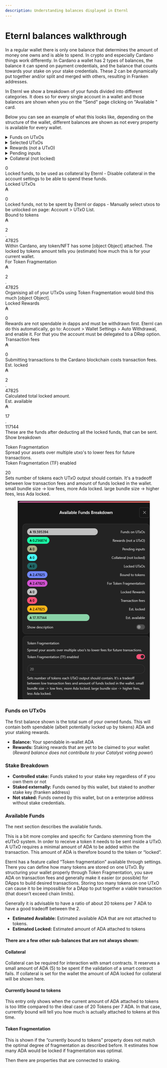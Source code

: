 ```yaml
---
description: Understanding balances displayed in Eternl
---
```


# Eternl balances walkthrough

In a regular wallet there is only one balance that determines the amount of money one owns and is able to spend. In crypto and especially Cardano things work differently. In Cardano a wallet has 2 types of balances, the balance it can spend on payment credentials, and the balance that counts towards your stake on your stake credentials. These 2 can be dynamically put together and/or split and merged with others, resulting in Franken addresses.

In Eternl we show a breakdown of your funds divided into different categories. It does so for every single account in a wallet and those balances are shown when you on the "Send" page clicking on "Available " card.

Below you can see an example of what this looks like, depending on the structure of the wallet, different balances are shown as not every property is available for every wallet.

<details>

<summary>Funds on UTxOs</summary>

* All funds on UTxO's in the account&#x20;

</details>

<details>

<summary>Selected UTxOs</summary>

* Total amount of all manually selected UTxOs.

</details>

<details>

<summary>Rewards (not a UTxO)</summary>

* Accumulated rewards, which can be withdrawn, if the account is delegated to a DRep.

</details>

<details>

<summary>Pending inputs</summary>

These funds are being used in a pending transaction.

</details>

<details>

<summary>Collateral (not locked)</summary>

* Locked funds, to be used as collateral by Eternl - Disable collateral in the account settings to be able to spend these funds.

</details>

0
\
Locked funds, to be used as collateral by Eternl - Disable collateral in the account settings to be able to spend these funds.
\
Locked UTxOs
\
₳

0
\
Locked funds, not to be spent by Eternl or dapps - Manually select utxos to be unlocked on page: Account > UTxO List.
\
Bound to tokens
\
₳

2
\
.
\
47825
\
Within Cardano, any token/NFT has some \[object Object] attached. The locked by tokens amount tells you (estimate) how much this is for your current wallet.
\
For Token Fragmentation
\
₳

2
\
.
\
47825
\
Organising all of your UTxOs using Token Fragmentation would bind this much \[object Object].
\
Locked Rewards
\
₳

0
\
Rewards are not spendable in dapps and must be withdrawn first. Eternl can do this automatically, go to: Account > Wallet Settings > Auto Withdrawal, and enable it. For that you the account must be delegated to a DRep option.
\
Transaction fees
\
₳

0
\
Submitting transactions to the Cardano blockchain costs transaction fees.
\
Est. locked
\
₳

2
\
.
\
47825
\
Calculated total locked amount.
\
Est. available
\
₳

17
\
.
\
117144
\
These are the funds after deducting all the locked funds, that can be sent.
\
Show breakdown

Token Fragmentation
\
Spread your assets over multiple utxo's to lower fees for future transactions.
\
Token Fragmentation (TF) enabled

20
\
Sets number of tokens each UTxO output should contain. It's a tradeoff between low transaction fees and amount of funds locked in the wallet. small bundle size -> low fees, more Ada locked. large bundle size -> higher fees, less Ada locked.

<figure><img src="../../../.gitbook/assets/image (6).png" alt=""><figcaption></figcaption></figure>

### Funds on UTxOs

The first balance shown is the total sum of your owned funds. This will contain both spendable (albeit potentially locked up by tokens) ADA and your staking rewards.

* **Balance:** Your spendable in-wallet ADA
* **Rewards:** Staking rewards that are yet to be claimed to your wallet (_Reward balance does not contribute to your Catalyst voting power_)

### Stake Breakdown

* **Controlled stake:** Funds staked to your stake key regardless of if you own them or not
* **Staked externally:** Funds owned by this wallet, but staked to another stake key (franken address)
* **Not staked:** Funds owned by this wallet, but on a enterprise address without stake credentials.

### Available Funds

The next section describes the available funds.

This is a bit more complex and specific for Cardano stemming from the eUTxO system. In order to receive a token it needs to be sent inside a UTxO. A UTxO requires a minimal amount of ADA to be added within the transaction. This amount of ADA is therefore bound to the token or “locked”.

Eternl has a feature called “Token fragmentation” available through settings. There you can define how many tokens are stored on one UTxO. By structuring your wallet properly through Token Fragmentation, you save ADA on transaction fees and generally make it easier (or possible) for DApps to build desired transactions. Storing too many tokens on one UTxO can cause it to be impossible for a DApp to put together a viable transaction (that doesn’t exceed chain limits).

Generally it is advisable to have a ratio of about 20 tokens per 7 ADA to have a good tradeoff between the 2.

* **Estimated Available:** Estimated available ADA that are not attached to tokens.
* **Estimated Locked:** Estimated amount of ADA attached to tokens

#### There are a few other sub-balances that are not always shown:

#### Collateral

Collateral can be required for interaction with smart contracts. It reserves a small amount of ADA (5) to be spent if the validation of a smart contract fails. If collateral is set for the wallet the amount of ADA locked for collateral will be shown here.

#### Currently bound to tokens

This entry only shows when the current amount of ADA attached to tokens is too little compared to the ideal case of 20 Tokens per 7 ADA. In that case, currently bound will tell you how much is actually attached to tokens at this time.

#### Token Fragmentation

This is shown if the “currently bound to tokens” property does not match the optimal degree of fragmentation as described before. It estimates how many ADA would be locked if fragmentation was optimal.

Then there are properties that are connected to staking.
